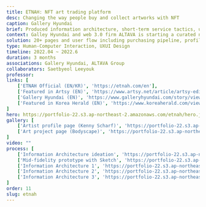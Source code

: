 ```yaml
---
title: ETNAH: NFT art trading platform
desc: Changing the way people buy and collect artworks with NFT
caption: Gallery Hyundai
brief: Produced information architecture, short-term service tactics, user flow and mid-fidelity prototype of an NFT art trading platform ‘ETNAH’, working with business development and back-end, blockchain engineers.
context: Galley Hyundai and web 3.0 firm ALTAVA is starting a curated nft art trading platform.
solution: 20+ pages and user flow including purchasing pipeline, profile page, artist page and marketplace page.
type: Human-Computer Interaction, UXUI Design
timeline: 2022.04 ~ 2022.6
duration: 3 months
associations: Gallery Hyundai, ALTAVA Group
collaborators: Saetbyeol Leeyouk
professor:
links: [
    ['ETNAH Official (EN/KR)', 'https://etnah.com/en'], 
    ['Featured in Artsy (EN)', 'https://www.artsy.net/article/artsy-editorial-6-artists-discover-kiaf-seoul'], 
    ['Gallery Hyundai (EN)', 'https://www.galleryhyundai.com/story/view/20000000225'],
    ['Featured in Korea Herald (EN)', 'https://www.koreaherald.com/view.php?ud=20220213000156']
]
hero: https://portfolio-22.s3.ap-northeast-2.amazonaws.com/etnah/hero.jpg
gallery: [
    ['Artist profile page (Kenny Scharf)', 'https://portfolio-22.s3.ap-northeast-2.amazonaws.com/etnah/g1.jpg'],
    ['Art project page (Bodyscape)', 'https://portfolio-22.s3.ap-northeast-2.amazonaws.com/etnah/g2.jpg'],
]
video: ""                     
process: [
    ['Information Architecture ideation', 'https://portfolio-22.s3.ap-northeast-2.amazonaws.com/etnah/p1.jpg'],
    ['Mid-fidelity prototype with Sketch', 'https://portfolio-22.s3.ap-northeast-2.amazonaws.com/etnah/p2.jpg'],
    ['Information Architecture 1', 'https://portfolio-22.s3.ap-northeast-2.amazonaws.com/etnah/p3.jpg'],
    ['Information Architecture 2', 'https://portfolio-22.s3.ap-northeast-2.amazonaws.com/etnah/p4.jpg'],
    ['Information Architecture 3', 'https://portfolio-22.s3.ap-northeast-2.amazonaws.com/etnah/p5.jpg']
]
order: 11
slug: etnah
---
```

